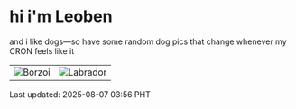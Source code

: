 # hi i'm Leoben

and i like dogs—so have some random dog pics that change whenever my CRON feels like it

|  |  |
|--------|----------|
| ![Borzoi](https://random-dog-vercel.vercel.app/api/random-borzoi?v=1754510216) | ![Labrador](https://random-dog-vercel.vercel.app/api/random-labrador?v=1754510216) |

Last updated: 2025-08-07 03:56 PHT
